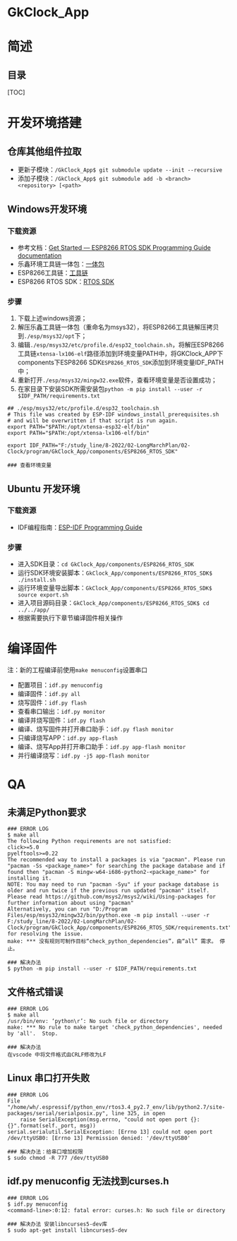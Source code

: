 # GkClock_App

# 简述

## 目录

[TOC]

# 开发环境搭建

## 仓库其他组件拉取

* 更新子模块：`/GkClock_App$ git submodule update --init --recursive`
* 添加子模块：`/GkClock_App$ git submodule add -b <branch> <repository> [<path>`

## Windows开发环境

### 下载资源

* 参考文档：[Get Started — ESP8266 RTOS SDK Programming Guide documentation](https://docs.espressif.com/projects/esp8266-rtos-sdk/en/latest/get-started/index.html#get-started-get-esp-idf)
* 乐鑫环境工具链一体包：[一体包](https://dl.espressif.com/dl/esp32_win32_msys2_environment_and_toolchain-20181001.zip)
* ESP8266工具链：[工具链](https://dl.espressif.com/dl/xtensa-lx106-elf-gcc8_4_0-esp-2020r3-win32.zip)
* ESP8266 RTOS SDK：[RTOS SDK](https://github.com/espressif/ESP8266_RTOS_SDK.git)

### 步骤

1. 下载上述windows资源；
2. 解压乐鑫工具链一体包（重命名为msys32），将ESP8266工具链解压拷贝到`./esp/msys32/opt`下；
3. 编辑`./esp/msys32/etc/profile.d/esp32_toolchain.sh`，将解压ESP8266工具链`xtensa-lx106-elf`路径添加到环境变量PATH中，将GKClock_APP下components下ESP8266 SDK`ESP8266_RTOS_SDK`添加到环境变量IDF_PATH中；
4. 重新打开`./esp/msys32/mingw32.exe`软件，查看环境变量是否设置成功；
5. 在家目录下安装SDK所需安装包`python -m pip install --user -r $IDF_PATH/requirements.txt`

```shell
## ./esp/msys32/etc/profile.d/esp32_toolchain.sh
# This file was created by ESP-IDF windows_install_prerequisites.sh
# and will be overwritten if that script is run again.
export PATH="$PATH:/opt/xtensa-esp32-elf/bin"
export PATH="$PATH:/opt/xtensa-lx106-elf/bin"
 
export IDF_PATH="F:/study_line/8-2022/02-LongMarchPlan/02-Clock/program/GkClock_App/components/ESP8266_RTOS_SDK"

### 查看环境变量

```



## Ubuntu 开发环境

### 下载资源

* IDF编程指南：[ESP-IDF Programming Guide](https://docs.espressif.com/projects/esp-idf/en/latest/esp32/)

### 步骤

* 进入SDK目录：`cd GkClock_App/components/ESP8266_RTOS_SDK`
* 运行SDK环境安装脚本：`GkClock_App/components/ESP8266_RTOS_SDK$ ./install.sh`
* 运行环境变量导出脚本：`GkClock_App/components/ESP8266_RTOS_SDK$ source export.sh`
* 进入项目源码目录：`GkClock_App/components/ESP8266_RTOS_SDK$ cd ../../app/`
* 根据需要执行下章节编译固件相关操作

# 编译固件

注：新的工程编译前使用`make menuconfig`设置串口

* 配置项目：`idf.py menuconfig`
* 编译固件：`idf.py all`
* 烧写固件：`idf.py flash`
* 查看串口输出：`idf.py monitor`
* 编译并烧写固件：`idf.py flash`
* 编译、烧写固件并打开串口助手：`idf.py flash monitor`
* 只编译烧写APP：`idf.py app-flash`
* 编译、烧写App并打开串口助手：`idf.py app-flash monitor`
* 并行编译烧写：`idf.py -j5 app-flash monitor`

# QA

## 未满足Python要求

```shell
### ERROR LOG
$ make all
The following Python requirements are not satisfied:
click>=5.0
pyelftools>=0.22
The recommended way to install a packages is via "pacman". Please run "pacman -Ss <package_name>" for searching the package database and if found then "pacman -S mingw-w64-i686-python2-<package_name>" for installing it.
NOTE: You may need to run "pacman -Syu" if your package database is older and run twice if the previous run updated "pacman" itself.
Please read https://github.com/msys2/msys2/wiki/Using-packages for further information about using "pacman"
Alternatively, you can run "D:/Program Files/esp/msys32/mingw32/bin/python.exe -m pip install --user -r F:/study_line/8-2022/02-LongMarchPlan/02-Clock/program/GkClock_App/components/ESP8266_RTOS_SDK/requirements.txt" for resolving the issue.
make: *** 没有规则可制作目标“check_python_dependencies”，由“all” 需求。 停止。

### 解决办法
$ python -m pip install --user -r $IDF_PATH/requirements.txt
```

## 文件格式错误

```shell
### ERROR LOG
$ make all
/usr/bin/env: ‘python\r’: No such file or directory
make: *** No rule to make target 'check_python_dependencies', needed by 'all'.  Stop.

### 解决办法
在vscode 中将文件格式由CRLF修改为LF
```

## Linux 串口打开失败

```shell
### ERROR LOG
File "/home/wh/.espressif/python_env/rtos3.4_py2.7_env/lib/python2.7/site-packages/serial/serialposix.py", line 325, in open
    raise SerialException(msg.errno, "could not open port {}: {}".format(self._port, msg))
serial.serialutil.SerialException: [Errno 13] could not open port /dev/ttyUSB0: [Errno 13] Permission denied: '/dev/ttyUSB0'

### 解决办法：给串口增加权限
$ sudo chmod -R 777 /dev/ttyUSB0
```

## idf.py menuconfig 无法找到curses.h

```
### ERROR LOG
$ idf.py menuconfig
<command-line>:0:12: fatal error: curses.h: No such file or directory

### 解决办法 安装libncurses5-dev库
$ sudo apt-get install libncurses5-dev
```

